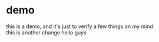 # demo
this is a demo,
and it's just to verify a few things on my mind<br>
this is another change
hello guys
